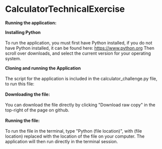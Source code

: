 # CalculatorTechnicalExercise

**Running the application:**

**Installing Python**
<br></br>
To run the application, you must first have Python installed, if you do not have Python installed, it can be found here: https://www.python.org
Then scroll over downloads, and select the current version for your operating system.

**Cloning and running the Application**
<br></br>
The script for the application is included in the calculator_challenge.py file, to run this file:
<br></br>
**Downloading the file:**
<br></br>
You can download the file directly by clicking "Download raw copy" in the top-right of the page on github.
<br></br>
**Running the file:**
<br></br>
To run the file in the terminal, type "Python (file location)", with (file location) replaced with the location of the file on your computer. The application will then run directly in the terminal session.
<br></br>


